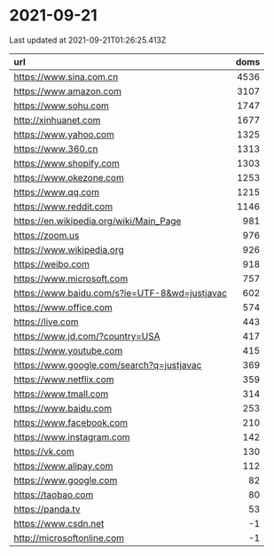 # 2021-09-21

<!-- BEGIN -->
Last updated at 2021-09-21T01:26:25.413Z

url | doms
:- | -:
https://www.sina.com.cn | 4536
https://www.amazon.com | 3107
https://www.sohu.com | 1747
http://xinhuanet.com | 1677
https://www.yahoo.com | 1325
https://www.360.cn | 1313
https://www.shopify.com | 1303
https://www.okezone.com | 1253
https://www.qq.com | 1215
https://www.reddit.com | 1146
https://en.wikipedia.org/wiki/Main_Page | 981
https://zoom.us | 976
https://www.wikipedia.org | 926
https://weibo.com | 918
https://www.microsoft.com | 757
https://www.baidu.com/s?ie=UTF-8&wd=justjavac | 602
https://www.office.com | 574
https://live.com | 443
https://www.jd.com/?country=USA | 417
https://www.youtube.com | 415
https://www.google.com/search?q=justjavac | 369
https://www.netflix.com | 359
https://www.tmall.com | 314
https://www.baidu.com | 253
https://www.facebook.com | 210
https://www.instagram.com | 142
https://vk.com | 130
https://www.alipay.com | 112
https://www.google.com | 82
https://taobao.com | 80
https://panda.tv | 53
https://www.csdn.net | -1
http://microsoftonline.com | -1
<!-- END -->
